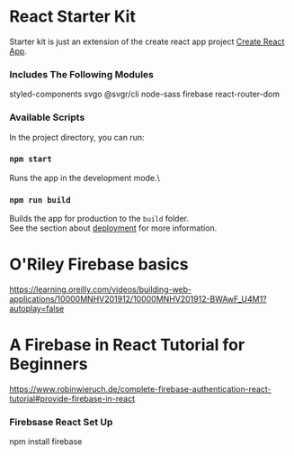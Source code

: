 # React Starter Kit
Starter kit is just an extension of the create react app project [Create React App](https://github.com/facebook/create-react-app).

### Includes The Following Modules
styled-components
svgo
@svgr/cli
node-sass
firebase
react-router-dom


### Available Scripts

In the project directory, you can run:

### `npm start`

Runs the app in the development mode.\



### `npm run build`

Builds the app for production to the `build` folder.\
See the section about [deployment](https://facebook.github.io/create-react-app/docs/deployment) for more information.
 



 # O'Riley Firebase basics
 https://learning.oreilly.com/videos/building-web-applications/10000MNHV201912/10000MNHV201912-BWAwF_U4M1?autoplay=false

 # A Firebase in React Tutorial for Beginners 
 https://www.robinwieruch.de/complete-firebase-authentication-react-tutorial#provide-firebase-in-react


  ### Firebsase React Set Up

  npm install firebase
